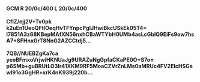 #### GCM R 20/0c/400 L 20/0c/400
**CflZ/ejj2V+Tv0pk**<br/>**k2uEn1UeoQFtlOeqHvTFYnpcPglJHwiBkcUSkEk05T4=**<br/>**l7851A3z68KBepMAfXN56nxhCBaWTYbH0UMb4asLcGblQ9EiFs9ow7hsA7+SFHnxGrT8NnG2AZCCtdj5...**<br/><br/>
**7QB//NUEBZgKa7ca**<br/>**yeoBFmxoVrjwiHKNUaJg9URAZuNgGpfaCKaPE0O+S7o=**<br/>**p6SMb+guBRUtLO3Ir41XKM9RF5MoaCZVrZnLMs0aMRUc4FV2ElcHSGawI91o3GgHR+xrK4nK939j220b...**